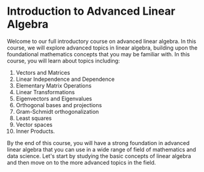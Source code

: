 # Introduction to Advanced Linear Algebra
Welcome to our full introductory course on advanced linear algebra. In this course, we will explore advanced topics in linear algebra, building upon the foundational mathematics concepts that you may be familiar with. In this course, you will learn about topics including:

1. Vectors and Matrices
2. Linear Independence and Dependence
3. Elementary Matrix Operations
4. Linear Transformations
5. Eigenvectors and Eigenvalues
6. Orthogonal bases and projections
7. Gram-Schmidt orthogonalization
8. Least squares
9. Vector spaces
10. Inner Products.

By the end of this course, you will have a strong foundation in advanced linear algebra that you can use in a wide range of field of mathematics and data science. Let's start by studying the basic concepts of linear algebra and then move on to the more advanced topics in the field.